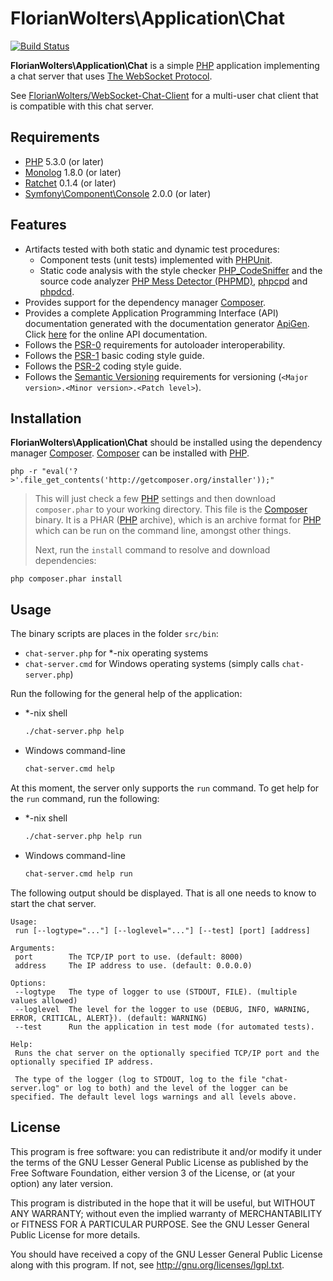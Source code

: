 # FlorianWolters\Application\Chat

[![Build Status](https://secure.travis-ci.org/FlorianWolters/PHP-WebSocket-Chat-Server.png?branch=master)](http://travis-ci.org/FlorianWolters/PHP-WebSocket-Chat-Server)

**FlorianWolters\Application\Chat** is a simple [PHP][17] application implementing a chat server that uses [The WebSocket Protocol][21].

See [FlorianWolters/WebSocket-Chat-Client][22] for a multi-user chat client that is compatible with this chat server.

## Requirements

* [PHP][17] 5.3.0 (or later)
* [Monolog][23] 1.8.0 (or later)
* [Ratchet][24] 0.1.4 (or later)
* [Symfony\Component\Console][25] 2.0.0 (or later)

## Features

* Artifacts tested with both static and dynamic test procedures:
  * Component tests (unit tests) implemented with [PHPUnit][19].
  * Static code analysis with the style checker [PHP_CodeSniffer][14] and the source code analyzer [PHP Mess Detector (PHPMD)][18], [phpcpd][4] and [phpdcd][5].
* Provides support for the dependency manager [Composer][3].
* Provides a complete Application Programming Interface (API) documentation generated with the documentation generator [ApiGen][2]. Click [here][1] for the online API documentation.
* Follows the [PSR-0][6] requirements for autoloader interoperability.
* Follows the [PSR-1][7] basic coding style guide.
* Follows the [PSR-2][8] coding style guide.
* Follows the [Semantic Versioning][20] requirements for versioning (`<Major version>.<Minor version>.<Patch level>`).

## Installation

**FlorianWolters\Application\Chat** should be installed using the dependency manager [Composer][3]. [Composer][1] can be installed with [PHP][6].

    php -r "eval('?>'.file_get_contents('http://getcomposer.org/installer'));"

> This will just check a few [PHP][17] settings and then download `composer.phar` to your working directory. This file is the [Composer][1] binary. It is a PHAR ([PHP][17] archive), which is an archive format for [PHP][17] which can be run on the command line, amongst other things.
>
> Next, run the `install` command to resolve and download dependencies:

    php composer.phar install

## Usage

The binary scripts are places in the folder `src/bin`:

* `chat-server.php` for *-nix operating systems
* `chat-server.cmd` for Windows operating systems (simply calls `chat-server.php`)

Run the following for the general help of the application:

* *-nix shell

  ```sh
  ./chat-server.php help
  ```

* Windows command-line

  ```cmd
  chat-server.cmd help
  ```

At this moment, the server only supports the `run` command. To get help for the `run` command, run the following:

* *-nix shell

  ```sh
  ./chat-server.php help run
  ```

* Windows command-line

  ```cmd
  chat-server.cmd help run
  ```

The following output should be displayed. That is all one needs to know to start the chat server.

    Usage:
     run [--logtype="..."] [--loglevel="..."] [--test] [port] [address]

    Arguments:
     port        The TCP/IP port to use. (default: 8000)
     address     The IP address to use. (default: 0.0.0.0)

    Options:
     --logtype   The type of logger to use (STDOUT, FILE). (multiple values allowed)
     --loglevel  The level for the logger to use (DEBUG, INFO, WARNING, ERROR, CRITICAL, ALERT}). (default: WARNING)
     --test      Run the application in test mode (for automated tests).

    Help:
     Runs the chat server on the optionally specified TCP/IP port and the optionally specified IP address.

     The type of the logger (log to STDOUT, log to the file "chat-server.log" or log to both) and the level of the logger can be specified. The default level logs warnings and all levels above.

## License

This program is free software: you can redistribute it and/or modify it under the terms of the GNU Lesser General Public License as published by the Free Software Foundation, either version 3 of the License, or (at your option) any later version.

This program is distributed in the hope that it will be useful, but WITHOUT ANY WARRANTY; without even the implied warranty of MERCHANTABILITY or FITNESS FOR A PARTICULAR PURPOSE.  See the GNU Lesser General Public License for more details.

You should have received a copy of the GNU Lesser General Public License along with this program. If not, see http://gnu.org/licenses/lgpl.txt.

[1]: http://blog.florianwolters.de/PHP-WebSocket-Chat-Server
[2]: http://apigen.org
[3]: http://getcomposer.org
[4]: https://github.com/sebastianbergmann/phpcpd
[5]: https://github.com/sebastianbergmann/phpdcd
[6]: https://github.com/php-fig/fig-standards/blob/master/accepted/PSR-0.md
[7]: https://github.com/php-fig/fig-standards/blob/master/accepted/PSR-1-basic-coding-standard.md
[8]: https://github.com/php-fig/fig-standards/blob/master/accepted/PSR-2-coding-style-guide.md
[14]: http://pear.php.net/package/PHP_CodeSniffer
[17]: http://php.net
[18]: http://phpmd.org
[19]: http://phpunit.de
[20]: http://semver.org
[21]: http://tools.ietf.org/html/rfc6455
[22]: https://github.com/FlorianWolters/WebSocket-Chat-Client
[23]: https://github.com/Seldaek/monolog
[24]: http://socketo.me
[25]: http://symfony.com/doc/current/components/console.html
